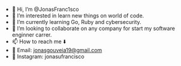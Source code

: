 - 👋 Hi, I’m @JonasFranc1sco
- 👀 I’m interested in learn new things on world of code.
- 🌱 I’m currently learning Go, Ruby and cybersecurity.
- 💞️ I’m looking to collaborate on any company for start my software enginner carrer.
- 📫 How to reach me ⬇️
- 📩 Email: jonasgouveia19@gmail.com
- 📲 Instagram: jonasufrancisco
